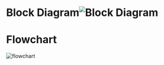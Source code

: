 # Block Diagram![Block Diagram](https://user-images.githubusercontent.com/101423374/164446716-71e9b46e-8c20-4473-ab2f-5ee02a44b877.JPG)
# Flowchart 
![flowchart](https://user-images.githubusercontent.com/101423374/164446845-504f217f-6872-470c-a7a8-0a1197eafe3f.JPG)


